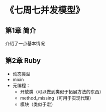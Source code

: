 # 《七周七并发模型》
## 第1章 简介
介绍了一点基本情况

## 第2章 Ruby
* 动态类型
* mixin
* 元编程：
    * 开放类（可以做到类似于拓展方法的东西）
    * method_missing（可用于实现代理）
    * 模块（类似于宏）

